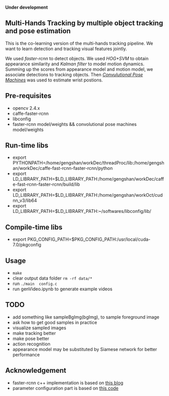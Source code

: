 **Under development**

## Multi-Hands Tracking by multiple object tracking and pose estimation
This is the co-learning version of the multi-hands tracking pipeline. We want to
learn detection and tracking visual features jointly.

We used *faster-rcnn* to detect objects. We used *HOG+SVM* to obtain appearance similarity and *Kalman filter* to model motion dynamics. Summing up the scores from appearance model and motion model, we associate detections to tracking objects.  Then [*Convulutional Pose Machines*](https://github.com/shihenw/convolutional-pose-machines-release) was used to estimate wrist postions.

## Pre-requisites
- opencv 2.4.x
- caffe-faster-rcnn
- libconfig
- faster-rcnn model/weights && convolutional pose machines model/weights 

## Run-time libs
- export PYTHONPATH=/home/gengshan/workDec/threadProc/lib:/home/gengshan/workDec/caffe-fast-rcnn-faster-rcnn/python
- export LD_LIBRARY_PATH=$LD_LIBRARY_PATH:/home/gengshan/workDec/caffe-fast-rcnn-faster-rcnn/build/lib
- export LD_LIBRARY_PATH=$LD_LIBRARY_PATH:/home/gengshan/workOct/cudnn_v3/lib64
- export LD_LIBRARY_PATH=$LD_LIBRARY_PATH:~/softwares/libconfig/lib/

## Compile-time libs
- export PKG_CONFIG_PATH=$PKG_CONFIG_PATH:/usr/local/cuda-7.0/pkgconfig

## Usage
- `make`
- clear output data folder `rm -rf data/*`
- run `./main  config.c`
- run genVideo.ipynb to generate example videos 

## TODO
- add something like sampleBgImg(bgImg), to sample foreground image
- ask how to get good samples in practice
- visualize sampled images
- make tracking better
- make pose better
- action recognition
- appearance model may be substituted by Siamese network for better performance  

## Acknowledgement
- faster-rcnn c++ implementation is based on [this blog](http://blog.csdn.net/xyy19920105/article/details/50440957)
- parameter configuration part is based on [this code](https://github.com/gnebehay/HoughTrack)

